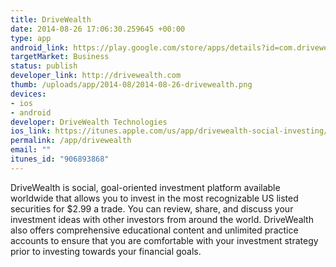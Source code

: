 ```yaml
--- 
title: DriveWealth
date: 2014-08-26 17:06:30.259645 +00:00
type: app
android_link: https://play.google.com/store/apps/details?id=com.drivewealth.trader
targetMarket: Business
status: publish
developer_link: http://drivewealth.com
thumb: /uploads/app/2014-08/2014-08-26-drivewealth.png
devices: 
- ios
- android
developer: DriveWealth Technologies
ios_link: https://itunes.apple.com/us/app/drivewealth-social-investing/id906893868?ls=1&mt=8
permalink: /app/drivewealth
email: ""
itunes_id: "906893868"
---
```


DriveWealth is social, goal-oriented investment platform available worldwide that allows you to invest in the most recognizable US listed securities for $2.99 a trade. You can review, share, and discuss your investment ideas with other investors from around the world. DriveWealth also offers comprehensive educational content and unlimited practice accounts to ensure that you are comfortable with your investment strategy prior to investing towards your financial goals. 
